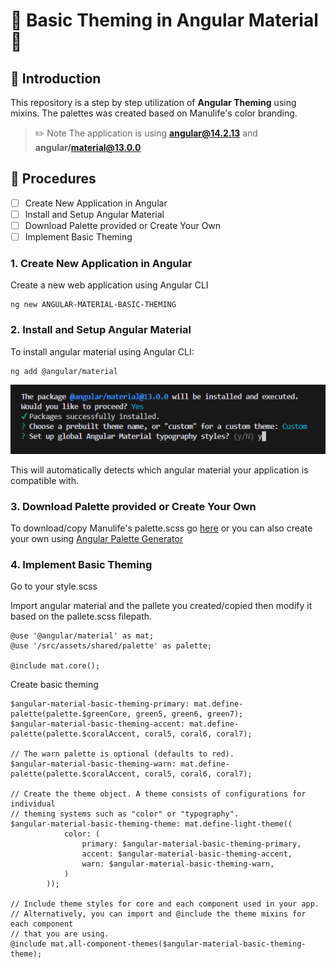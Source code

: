# 🎯 Basic Theming in Angular Material 🎯

## 👋 Introduction
This repository is a step by step utilization of **Angular Theming** using mixins. The palettes was created based on Manulife's color branding.

> ✏️ Note
> The application is using **angular@14.2.13** and **angular/material@13.0.0**


## 📃 Procedures
- [ ] Create New Application in Angular
- [ ] Install and Setup Angular Material
- [ ] Download Palette provided or Create Your Own
- [ ] Implement Basic Theming

### 1. Create New Application in Angular
Create a new web application using Angular CLI
```
ng new ANGULAR-MATERIAL-BASIC-THEMING
```

### 2. Install and Setup Angular Material
To install angular material using Angular CLI:
```
ng add @angular/material
```

![Screenshot 2024-06-14 054556](https://github.com/labisda/angular-material-basic-theming/blob/master/src/assets/images/Screenshot%202024-06-14%20054556.png)


This will automatically detects which angular material your application is compatible with.



### 3. Download Palette provided or Create Your Own
To download/copy Manulife's palette.scss go [here](https://github.com/labisda/angular-material-basic-theming/blob/master/src/assets/shared/_palette.scss) or you can also create your own using [Angular Palette Generator](http://mcg.mbitson.com/#!?mcgpalette0=%233f51b5)


### 4. Implement Basic Theming
Go to your style.scss

Import angular material and the pallete you created/copied then modify it based on the pallete.scss filepath. 
```
@use '@angular/material' as mat;
@use '/src/assets/shared/palette' as palette; 

@include mat.core();
```

Create basic theming
```
$angular-material-basic-theming-primary: mat.define-palette(palette.$greenCore, green5, green6, green7);
$angular-material-basic-theming-accent: mat.define-palette(palette.$coralAccent, coral5, coral6, coral7);

// The warn palette is optional (defaults to red).
$angular-material-basic-theming-warn: mat.define-palette(palette.$coralAccent, coral5, coral6, coral7);

// Create the theme object. A theme consists of configurations for individual
// theming systems such as "color" or "typography".
$angular-material-basic-theming-theme: mat.define-light-theme((
            color: (
                primary: $angular-material-basic-theming-primary,
                accent: $angular-material-basic-theming-accent,
                warn: $angular-material-basic-theming-warn,
            )
        ));

// Include theme styles for core and each component used in your app.
// Alternatively, you can import and @include the theme mixins for each component
// that you are using.
@include mat.all-component-themes($angular-material-basic-theming-theme);
```